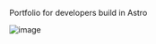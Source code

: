 Portfolio for developers build in Astro

![image](https://github.com/Frame993/Portfolio-dev/assets/101825888/334aa78d-c59b-4b13-88a5-5f26ce2b836f)
